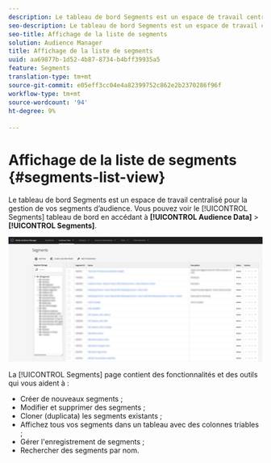 ```yaml
---
description: Le tableau de bord Segments est un espace de travail centralisé pour la gestion des destinations.
seo-description: Le tableau de bord Segments est un espace de travail centralisé pour la gestion des destinations.
seo-title: Affichage de la liste de segments
solution: Audience Manager
title: Affichage de la liste de segments
uuid: aa69877b-1d52-4b87-8734-b4bff39935a5
feature: Segments
translation-type: tm+mt
source-git-commit: e05eff3cc04e4a82399752c862e2b2370286f96f
workflow-type: tm+mt
source-wordcount: '94'
ht-degree: 9%

---
```



# Affichage de la liste de segments {#segments-list-view}

Le tableau de bord [](https://bank.demdex.com/portal/Segments/SegmentBuilder.ddx#list) Segments est un espace de travail centralisé pour la gestion de vos segments d’audience. Vous pouvez voir le [!UICONTROL Segments] tableau de bord en accédant à **[!UICONTROL Audience Data]** > **[!UICONTROL Segments]**.

![segments-tableau de bord](assets/segments-dashboard.png)

La [!UICONTROL Segments] page contient des fonctionnalités et des outils qui vous aident à :

* Créer de nouveaux segments ;
* Modifier et supprimer des segments ;
* Cloner (duplicata) les segments existants ;
* Affichez tous vos segments dans un tableau avec des colonnes triables ;
* Gérer l&#39;enregistrement de segments ;
* Rechercher des segments par nom.
